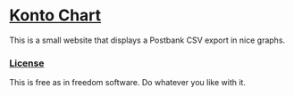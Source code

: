 # [Konto Chart](https://konto.010.one/)
This is a small website that displays a Postbank CSV export in nice graphs.

### [License](LICENSE)
This is free as in freedom software. Do whatever you like with it.
